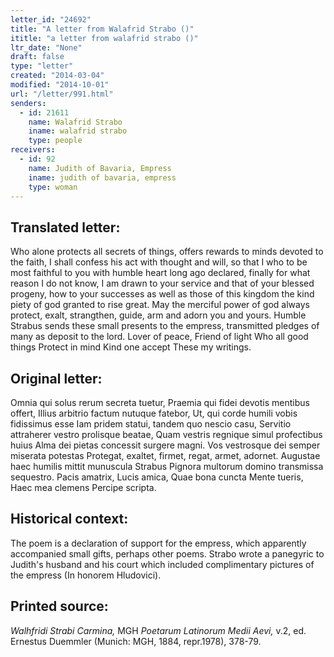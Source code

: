 ```yaml
---
letter_id: "24692"
title: "A letter from Walafrid Strabo ()"
ititle: "a letter from walafrid strabo ()"
ltr_date: "None"
draft: false
type: "letter"
created: "2014-03-04"
modified: "2014-10-01"
url: "/letter/991.html"
senders:
  - id: 21611
    name: Walafrid Strabo
    iname: walafrid strabo
    type: people
receivers:
  - id: 92
    name: Judith of Bavaria, Empress
    iname: judith of bavaria, empress
    type: woman
---
```

<h2> Translated letter:</h2>Who alone protects all secrets of things,
offers rewards to minds devoted to the faith,
I shall confess his act with thought and will,
so that I who to be most faithful to you with humble heart
long ago declared, finally for what reason I do not know,
I am drawn to your service and that of your blessed progeny,
how to your successes as well as those of this kingdom
the kind piety of god granted to rise great.
May the merciful power of god always protect,
exalt, strangthen, guide, arm and adorn you and yours.
Humble Strabus sends these small presents to the empress,
transmitted pledges of many as deposit to the lord.
Lover of peace,     Friend of light   Who all good things
Protect in mind     Kind one accept   These my writings.
<h2 class="mt-4"> Original letter:</h2>Omnia qui solus rerum secreta tuetur,
Praemia qui fidei devotis mentibus offert,
Illius arbitrio factum nutuque fatebor,
Ut, qui corde humili vobis fidissimus esse
Iam pridem statui, tandem quo nescio casu,
Servitio attraherer vestro prolisque beatae,
Quam vestris regnique simul profectibus huius
Alma dei pietas concessit surgere magni.
Vos vestrosque dei semper miserata potestas
Protegat, exaltet, firmet, regat, armet, adornet.
Augustae haec humilis mittit munuscula Strabus
Pignora multorum domino transmissa sequestro.
Pacis amatrix,     Lucis amica,       Quae bona cuncta
Mente tueris,      Haec mea clemens   Percipe scripta.
<h2 class="mt-4"> Historical context:</h2>The poem is a declaration of support for the empress, which apparently accompanied small gifts, perhaps other poems.
Strabo wrote a panegyric to Judith's husband and his court which included complimentary pictures of the empress (In honorem Hludovici).
<h2 class="mt-4"> Printed source:</h2><p><em>Walhfridi Strabi Carmina,</em> MGH <em>Poetarum Latinorum Medii Aevi,</em> v.2, ed. Ernestus Duemmler (Munich: MGH, 1884, repr.1978), 378-79.</p>